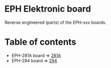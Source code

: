 # EPH Elektronic board

Reverse engineered (parts) of the EPH-xxx boards.

# Table of contents

* EPH-281A board => [281A](281a/readme.md)
* EPH-294 board => [294](294/readme.md)
